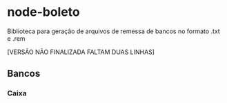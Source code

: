 # node-boleto
Biblioteca para geração de arquivos de remessa de bancos no formato .txt e .rem

[VERSÃO NÃO FINALIZADA FALTAM DUAS LINHAS]

## Bancos

### Caixa
```
```
